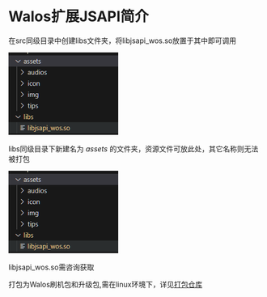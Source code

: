 # Walos扩展JSAPI简介

  

在src同级目录中创建libs文件夹，将libjsapi_wos.so放置于其中即可调用

![image.png](../../_images/bashi-jsapi.png)

libs同级目录下新建名为 *assets* 的文件夹，资源文件可放此处，其它名称则无法被打包

![img](../../_images/bashi-assest.png)



libjsapi_wos.so需咨询获取

打包为Walos刷机包和升级包,需在linux环境下，详见[打包仓库](https://gitee.com/WalOS/haasui-package)
